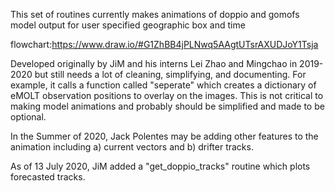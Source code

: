 This set of routines currently makes animations of doppio and gomofs model output for user specified geographic box and time

flowchart:https://www.draw.io/#G1ZhBB4jPLNwq5AAgtUTsrAXUDJoY1Tsja

Developed originally by JiM and his interns Lei Zhao and Mingchao in 2019-2020 but still needs a lot of cleaning, simplifying, and documenting.  For example, it calls a function called "seperate" which creates a dictionary of eMOLT observation positions to overlay on the images. This is not critical to making model animations and probably should be simplified and made to be optional.

In the Summer of 2020, Jack Polentes may be adding other features to the animation including a) current vectors and b) drifter tracks.

As of 13 July 2020,  JiM added a "get_doppio_tracks" routine which plots forecasted tracks.
